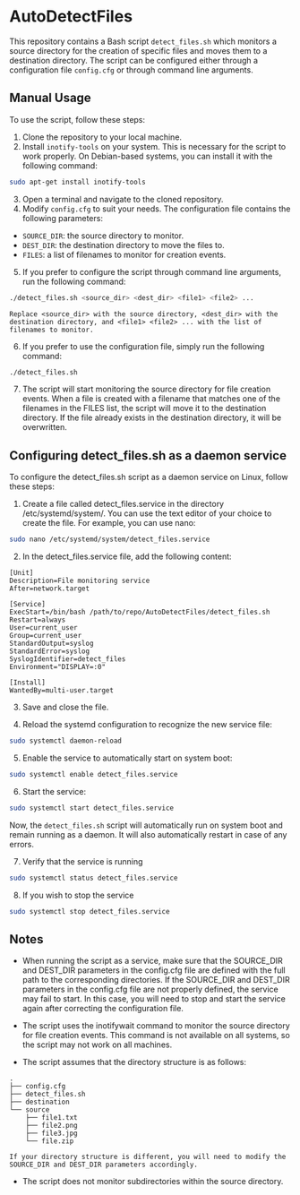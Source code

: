 # AutoDetectFiles

This repository contains a Bash script `detect_files.sh` which monitors a source directory for the creation of specific files and moves them to a destination directory. The script can be configured either through a configuration file `config.cfg` or through command line arguments.

## Manual Usage

To use the script, follow these steps:

1. Clone the repository to your local machine.
2. Install `inotify-tools` on your system. This is necessary for the script to work properly. On Debian-based systems, you can install it with the following command:

```Bash
sudo apt-get install inotify-tools
```

3. Open a terminal and navigate to the cloned repository.
4. Modify `config.cfg` to suit your needs. The configuration file contains the following parameters:

* `SOURCE_DIR`: the source directory to monitor.
* `DEST_DIR`: the destination directory to move the files to.
* `FILES`: a list of filenames to monitor for creation events.

5. If you prefer to configure the script through command line arguments, run the following command:

```Bash
./detect_files.sh <source_dir> <dest_dir> <file1> <file2> ...
```
    Replace <source_dir> with the source directory, <dest_dir> with the destination directory, and <file1> <file2> ... with the list of filenames to monitor.

6. If you prefer to use the configuration file, simply run the following command:

```Bash
./detect_files.sh
```

7. The script will start monitoring the source directory for file creation events. When a file is created with a filename that matches one of the filenames in the FILES list, the script will move it to the destination directory. If the file already exists in the destination directory, it will be overwritten.

## Configuring detect_files.sh as a daemon service

To configure the detect_files.sh script as a daemon service on Linux, follow these steps:

1. Create a file called detect_files.service in the directory /etc/systemd/system/. You can use the text editor of your choice to create the file. For example, you can use nano:

```Bash
sudo nano /etc/systemd/system/detect_files.service
```

2. In the detect_files.service file, add the following content:

```
[Unit]
Description=File monitoring service
After=network.target

[Service]
ExecStart=/bin/bash /path/to/repo/AutoDetectFiles/detect_files.sh
Restart=always
User=current_user
Group=current_user
StandardOutput=syslog
StandardError=syslog
SyslogIdentifier=detect_files
Environment="DISPLAY=:0"

[Install]
WantedBy=multi-user.target
```

3. Save and close the file.

4. Reload the systemd configuration to recognize the new service file:

```Bash
sudo systemctl daemon-reload
```

5. Enable the service to automatically start on system boot:

```Bash
sudo systemctl enable detect_files.service
```

6. Start the service:

```Bash
sudo systemctl start detect_files.service
```
Now, the `detect_files.sh` script will automatically run on system boot and remain running as a daemon. It will also automatically restart in case of any errors.

7. Verify that the service is running

```Bash
sudo systemctl status detect_files.service
```

8. If you wish to stop the service

```Bash
sudo systemctl stop detect_files.service
```

## Notes

- When running the script as a service, make sure that the SOURCE_DIR and DEST_DIR parameters in the config.cfg file are defined with the full path to the corresponding directories. If the SOURCE_DIR and DEST_DIR parameters in the config.cfg file are not properly defined, the service may fail to start. In this case, you will need to stop and start the service again after correcting the configuration file.

- The script uses the inotifywait command to monitor the source directory for file creation events. This command is not available on all systems, so the script may not work on all machines.
- The script assumes that the directory structure is as follows:
```
.
├── config.cfg
├── detect_files.sh
├── destination
└── source
    ├── file1.txt
    ├── file2.png
    ├── file3.jpg
    └── file.zip
```
    If your directory structure is different, you will need to modify the SOURCE_DIR and DEST_DIR parameters accordingly.
- The script does not monitor subdirectories within the source directory.
